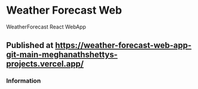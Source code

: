 # Weather Forecast Web
WeatherForecast React WebApp

## Published at https://weather-forecast-web-app-git-main-meghanathshettys-projects.vercel.app/

### Information
